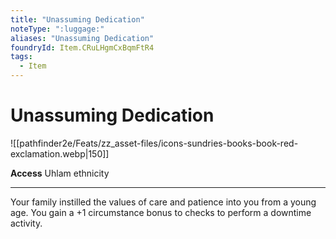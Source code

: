 ```yaml
---
title: "Unassuming Dedication"
noteType: ":luggage:"
aliases: "Unassuming Dedication"
foundryId: Item.CRuLHgmCxBqmFtR4
tags:
  - Item
---
```


# Unassuming Dedication
![[pathfinder2e/Feats/zz_asset-files/icons-sundries-books-book-red-exclamation.webp|150]]

**Access** Uhlam ethnicity

* * *

Your family instilled the values of care and patience into you from a young age. You gain a +1 circumstance bonus to checks to perform a downtime activity.
